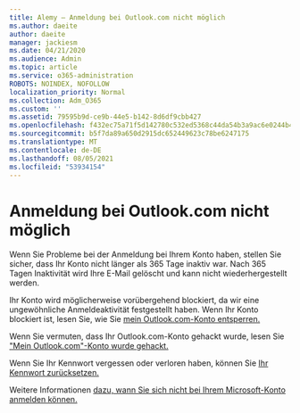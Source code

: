 ```yaml
---
title: Alemy – Anmeldung bei Outlook.com nicht möglich
ms.author: daeite
author: daeite
manager: jackiesm
ms.date: 04/21/2020
ms.audience: Admin
ms.topic: article
ms.service: o365-administration
ROBOTS: NOINDEX, NOFOLLOW
localization_priority: Normal
ms.collection: Adm_O365
ms.custom: ''
ms.assetid: 79595b9d-ce9b-44e5-b142-8d6df9cbb427
ms.openlocfilehash: f432ec75a71f5d142780c532ed5368c44da54b3a9ac6e0244b4a4a5127b0acff
ms.sourcegitcommit: b5f7da89a650d2915dc652449623c78be6247175
ms.translationtype: MT
ms.contentlocale: de-DE
ms.lasthandoff: 08/05/2021
ms.locfileid: "53934154"
---
```

# <a name="cant-sign-in-to-outlookcom"></a>Anmeldung bei Outlook.com nicht möglich

Wenn Sie Probleme bei der Anmeldung bei Ihrem Konto haben, stellen Sie sicher, dass Ihr Konto nicht länger als 365 Tage inaktiv war. Nach 365 Tagen Inaktivität wird Ihre E-Mail gelöscht und kann nicht wiederhergestellt werden.
  
Ihr Konto wird möglicherweise vorübergehend blockiert, da wir eine ungewöhnliche Anmeldeaktivität festgestellt haben. Wenn Ihr Konto blockiert ist, lesen Sie, wie Sie [mein Outlook.com-Konto entsperren.](https://support.office.com/article/f4ad2701-d166-4d8b-8a6a-9af2a1f8a4c4.aspx) 
  
Wenn Sie vermuten, dass Ihr Outlook.com-Konto gehackt wurde, lesen Sie ["Mein Outlook.com"-Konto wurde gehackt.](https://support.office.com/article/35993ac5-ac2f-494e-aacb-5232dda453d8.aspx)
  
Wenn Sie Ihr Kennwort vergessen oder verloren haben, können Sie [Ihr Kennwort zurücksetzen.](https://go.microsoft.com/fwlink/p/?LinkID=242804)
  
Weitere Informationen [dazu, wann Sie sich nicht bei Ihrem Microsoft-Konto anmelden können.](https://go.microsoft.com/fwlink/p/?linkid=837479)
  

